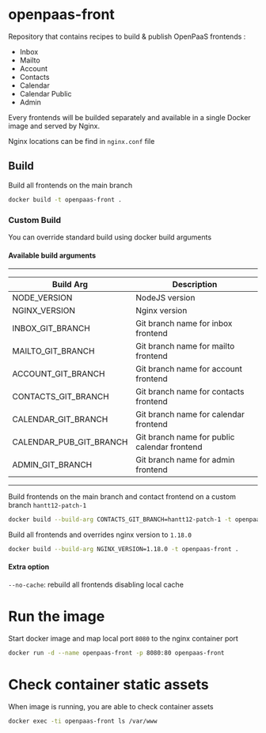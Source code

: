 # openpaas-front

Repository that contains recipes to build & publish OpenPaaS frontends :
* Inbox
* Mailto
* Account
* Contacts
* Calendar
* Calendar Public
* Admin

Every frontends will be builded separately and available in a single Docker image and served by Nginx. 

Nginx locations can be find in `nginx.conf` file

## Build

Build all frontends on the main branch

```sh
docker build -t openpaas-front .
```

### Custom Build

You can override standard build using docker build arguments

#### Available build arguments

---------------------------------------

| Build Arg      | Description |
| ----------- | ----------- |
| NODE_VERSION   | NodeJS version        |
| NGINX_VERSION   | Nginx version        |
| INBOX_GIT_BRANCH   | Git branch name for inbox frontend        |
| MAILTO_GIT_BRANCH   | Git branch name for mailto frontend        |
| ACCOUNT_GIT_BRANCH   | Git branch name for account frontend        |
| CONTACTS_GIT_BRANCH   | Git branch name for contacts frontend        |
| CALENDAR_GIT_BRANCH   | Git branch name for calendar frontend        |
| CALENDAR_PUB_GIT_BRANCH   | Git branch name for public calendar frontend        |
| ADMIN_GIT_BRANCH   | Git branch name for admin frontend        |

---------------------------------------

Build frontends on the main branch and contact frontend on a custom branch `hantt12-patch-1`

```sh
docker build --build-arg CONTACTS_GIT_BRANCH=hantt12-patch-1 -t openpaas-front .
```

Build all frontends and overrides nginx version to `1.18.0`
```sh
docker build --build-arg NGINX_VERSION=1.18.0 -t openpaas-front .
```

#### Extra option

`--no-cache`: rebuild all frontends disabling local cache

# Run the image

Start docker image and map local port `8080` to the nginx container port 
```sh
docker run -d --name openpaas-front -p 8080:80 openpaas-front
```

# Check container static assets

When image is running, you are able to check container assets
```sh
docker exec -ti openpaas-front ls /var/www
```
